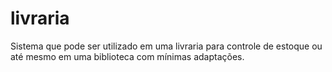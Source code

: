 # livraria
Sistema que pode ser utilizado em uma livraria para controle de estoque ou até mesmo em uma biblioteca com mínimas adaptações. 
